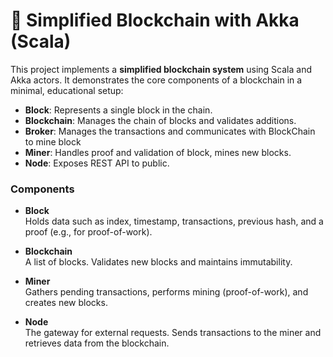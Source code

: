# 🧱 Simplified Blockchain with Akka (Scala)

This project implements a **simplified blockchain system** using Scala and Akka actors. It demonstrates the core components of a blockchain in a minimal, educational setup:

- **Block**: Represents a single block in the chain.
- **Blockchain**: Manages the chain of blocks and validates additions.
- **Broker**: Manages the transactions and communicates with BlockChain to mine block
- **Miner**: Handles proof and validation of block, mines new blocks.
- **Node**: Exposes REST API to public.

### Components

- **Block**  
  Holds data such as index, timestamp, transactions, previous hash, and a proof (e.g., for proof-of-work).

- **Blockchain**  
  A list of blocks. Validates new blocks and maintains immutability.

- **Miner**  
  Gathers pending transactions, performs mining (proof-of-work), and creates new blocks.

- **Node**  
  The gateway for external requests. Sends transactions to the miner and retrieves data from the blockchain.
